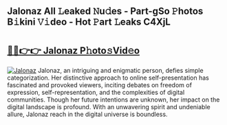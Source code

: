 ## Jalonaz All 𝙻eaked 𝙽u𝚍es - Part-gSo 𝙿hotos B𝚒kini 𝚅𝚒deo - Hot 𝙿art 𝙻eaks C4XjL

# <h2><a href="http://ld4100.urlbe.top/?page=Jalonaz">🔗🔗👉👉 Jalonaz P𝚑oto𝚜Vid𝚎o</a></h2>

[![Jalonaz](https://i.imgur.com/eBuTRDB.gif)](http://ld4100.urlbe.top/?page=Jalonaz)
Jalonaz, an intriguing and enigmatic person, defies simple categorization. Her distinctive approach to online self-presentation has fascinated and provoked viewers, inciting debates on freedom of expression, self-representation, and the complexities of digital communities. Though her future intentions are unknown, her impact on the digital landscape is profound. With an unwavering spirit and undeniable allure, Jalonaz reach in the digital universe is boundless.

